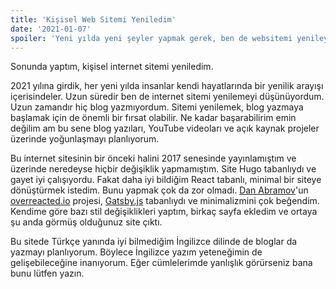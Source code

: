 ```yaml
---
title: 'Kişisel Web Sitemi Yeniledim'
date: '2021-01-07'
spoiler: 'Yeni yılda yeni şeyler yapmak gerek, ben de websitemi yenileyerek başlaedım.'
---
```


[](/x/)

Sonunda yaptım, kişisel internet sitemi yeniledim.

2021 yılına girdik, her yeni yılda insanlar kendi hayatlarında bir yenilik arayışı içerisindeler. Uzun süredir ben de internet sitemi yenilemeyi düşünüyordum. Uzun zamandır hiç blog yazmıyordum. Sitemi yenilemek, blog yazmaya başlamak için de önemli bir fırsat olabilir. Ne kadar başarabilirim emin değilim am bu sene blog yazıları, YouTube videoları ve açık kaynak projeler üzerinde yoğunlaşmayı planlıyorum.

Bu internet sitesinin bir önceki halini 2017 senesinde yayınlamıştım ve üzerinde neredeyse hiçbir değişiklik yapmamıştım. Site Hugo tabanlıydı ve gayet iyi çalışıyordu. Fakat daha iyi bildiğim React tabanlı, minimal bir siteye dönüştürmek istedim. Bunu yapmak çok da zor olmadı. [Dan Abramov](https://github.com/gaearon)'un [overreacted.io](https://github.com/gaearon/overreacted.io) projesi, [Gatsby.js](https://www.gatsbyjs.com) tabanlıydı ve minimalizmini çok beğendim. Kendime göre bazı stil değişiklikleri yaptım, birkaç sayfa ekledim ve ortaya şu anda görmüş olduğunuz site çıktı.

Bu sitede Türkçe yanında iyi bilmediğim İngilizce dilinde de bloglar da yazmayı planlıyorum. Böylece İngilizce yazım yeteneğimin de gelişebileceğine inanıyorum. Eğer cümlelerimde yanlışlık görürseniz bana bunu lütfen yazın.
